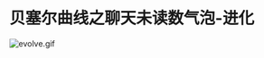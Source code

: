 # 贝塞尔曲线之聊天未读数气泡-进化

![evolve.gif](http://upload-images.jianshu.io/upload_images/2675412-22b186621e771881.gif?imageMogr2/auto-orient/strip%7CimageView2/2/w/1240)